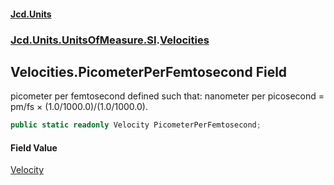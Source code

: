 #### [Jcd.Units](index 'index')
### [Jcd.Units.UnitsOfMeasure.SI](Jcd.Units.UnitsOfMeasure.SI 'Jcd.Units.UnitsOfMeasure.SI').[Velocities](Velocities 'Jcd.Units.UnitsOfMeasure.SI.Velocities')

## Velocities.PicometerPerFemtosecond Field

picometer per femtosecond defined such that: nanometer per picosecond = pm/fs × (1.0/1000.0)/(1.0/1000.0).

```csharp
public static readonly Velocity PicometerPerFemtosecond;
```

#### Field Value
[Velocity](Velocity 'Jcd.Units.UnitTypes.Velocity')